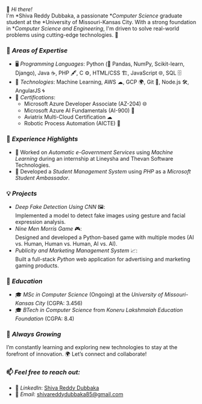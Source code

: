 👋 *Hi there!*  
I'm *Shiva Reddy Dubbaka, a passionate **Computer Science* graduate student at the *University of Missouri-Kansas City. With a strong foundation in **Computer Science and Engineering*, I'm driven to solve real-world problems using cutting-edge technologies. 🚀


### 🌟 *Areas of Expertise*
- 🖥 *Programming Languages*: Python (🐍 Pandas, NumPy, Scikit-learn, Django), Java ☕, PHP 🖋, C ⚙, HTML/CSS 🏗, JavaScript 🌐, SQL 🗄  
- 🤖 *Technologies*: Machine Learning, AWS ☁, GCP 🌍, Git 📂, Node.js 🛠, AngularJS 🌀  
- 🏅 *Certifications*:  
  - Microsoft Azure Developer Associate (AZ-204) 🌐  
  - Microsoft Azure AI Fundamentals (AI-900) 🤖  
  - Aviatrix Multi-Cloud Certification ☁  
  - Robotic Process Automation (AICTE) 🤖  


### 🚀 *Experience Highlights*
- 🤝 Worked on *Automatic e-Government Services* using *Machine Learning* during an internship at Lineysha and Thevan Software Technologies.  
- 🌟 Developed a *Student Management System* using *PHP* as a *Microsoft Student Ambassador*.


### 💡 *Projects*
- *Deep Fake Detection Using CNN* 🖼:  
   Implemented a model to detect fake images using gesture and facial expression analysis.  
- *Nine Men Morris Game* 🎮:  
   Designed and developed a Python-based game with multiple modes (AI vs. Human, Human vs. Human, AI vs. AI).  
- *Publicity and Marketing Management System* 📈:  
   Built a full-stack *Python* web application for advertising and marketing gaming products.  


### 📘 *Education*
- 🎓 *MSc in Computer Science* (Ongoing) at the *University of Missouri-Kansas City* (CGPA: 3.456)  
- 🎓 *BTech in Computer Science* from *Koneru Lakshmaiah Education Foundation* (CGPA: 8.4)  


### 🌱 *Always Growing*
I’m constantly learning and exploring new technologies to stay at the forefront of innovation. 🌍 Let’s connect and collaborate!


### 📫 *Feel free to reach out:* 
- 💼 *LinkedIn*: [Shiva Reddy Dubbaka](https://www.linkedin.com/in/dubbakashivareddy3004/)  
- 📧 *Email*: [shivareddydubbaka85@gmail.com](mailto:shivareddydubbaka85@gmail.com)

